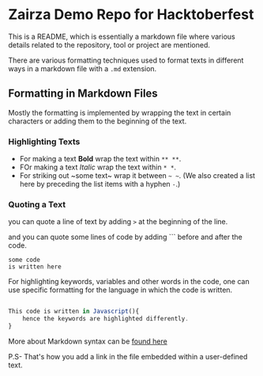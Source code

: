 # Zairza Demo Repo for Hacktoberfest

This is a README, which is essentially a markdown file where various details related to the repository, tool or project are mentioned. 

There are various formatting techniques used to format texts in different ways in a markdown file with a `.md` extension.

## Formatting in Markdown Files

Mostly the formatting is implemented by wrapping the text in certain characters or adding them to the beginning of the text.

### Highlighting Texts 

- For making a text **Bold** wrap the text within `** **`.
- FOr making a text *Italic* wrap the text within `* *`.
- For striking out ~some text~ wrap it between `~ ~`.
(We also created a list here by preceding the list items with a hyphen `-`.) 

### Quoting a Text

you can quote a line of text by adding `>` at the beginning of the line.

and you can quote some lines of code by adding ``` before and after the code.

```
some code 
is written here

```
For highlighting keywords, variables and other words in the code, one can use specific formatting for the language in which the code is written.

```js

This code is written in Javascript(){
    hence the keywords are highlighted differently.
}

```
More about Markdown syntax can be [found here](https://docs.github.com/en/get-started/writing-on-github/getting-started-with-writing-and-formatting-on-github/basic-writing-and-formatting-syntax) 

P.S- That's how you add a link in the file embedded within a user-defined text.